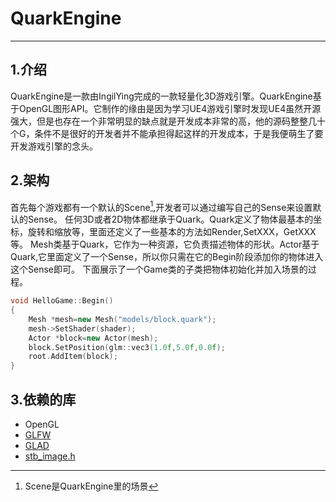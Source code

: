 # QuarkEngine  
---------
## 1.介绍  
 QuarkEngine是一款由IngilYing完成的一款轻量化3D游戏引擎。QuarkEngine基于OpenGL图形API。它制作的缘由是因为学习UE4游戏引擎时发现UE4虽然开源强大，但是也存在一个非常明显的缺点就是开发成本非常的高，他的源码整整几十个G，条件不是很好的开发者并不能承担得起这样的开发成本，于是我便萌生了要开发游戏引擎的念头。

## 2.架构  
首先每个游戏都有一个默认的Scene[^Scene],开发者可以通过编写自己的Sense来设置默认的Sense。
任何3D或者2D物体都继承于Quark。Quark定义了物体最基本的坐标，旋转和缩放等，里面还定义了一些基本的方法如Render,SetXXX，GetXXX等。
Mesh类基于Quark，它作为一种资源，它负责描述物体的形状。Actor基于Quark,它里面定义了一个Sense，所以你只需在它的Begin阶段添加你的物体进入这个Sense即可。
下面展示了一个Game类的子类把物体初始化并加入场景的过程。
```c++
void HelloGame::Begin()
{
    Mesh *mesh=new Mesh("models/block.quark");
    mesh->SetShader(shader);
    Actor *block=new Actor(mesh);
    block.SetPosition(glm::vec3(1.0f,5.0f,0.0f);
    root.AddItem(block);
}
```
  
## 3.依赖的库
* OpenGL
* [GLFW](https://www.glfw.org/)
* [GLAD](https://github.com/Dav1dde/glad)
* [stb_image.h](https://github.com/nothings/stb)
[^Scene]:Scene是QuarkEngine里的场景